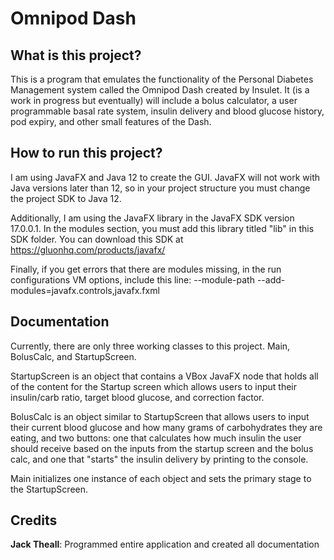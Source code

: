 # Omnipod Dash

## What is this project?

This is a program that emulates the functionality of the Personal Diabetes Management system called the Omnipod Dash created by Insulet. It (is a work in progress but eventually) will include a bolus calculator, a user programmable basal rate system, insulin delivery and blood glucose history, pod expiry, and other small features of the Dash.

## How to run this project?

I am using JavaFX and Java 12 to create the GUI. JavaFX will not work with Java versions later than 12, so in your project structure you must change the project SDK to Java 12. 

Additionally, I am using the JavaFX library in the JavaFX SDK version 17.0.0.1. In the modules section, you must add this library titled "lib" in this SDK folder. You can download this SDK at https://gluonhq.com/products/javafx/

Finally, if you get errors that there are modules missing, in the run configurations VM options, include this line: --module-path <lib folder destination> --add-modules=javafx.controls,javafx.fxml
  
## Documentation

Currently, there are only three working classes to this project. Main, BolusCalc, and StartupScreen.

StartupScreen is an object that contains a VBox JavaFX node that holds all of the content for the Startup screen which allows users to input their insulin/carb ratio, target blood glucose, and correction factor.
  
BolusCalc is an object similar to StartupScreen that allows users to input their current blood glucose and how many grams of carbohydrates they are eating, and two buttons: one that calculates how much insulin the user should receive based on the inputs from the startup screen and the bolus calc, and one that "starts" the insulin delivery by printing to the console.
  
Main initializes one instance of each object and sets the primary stage to the StartupScreen.
  
## Credits

**Jack Theall**: Programmed entire application and created all documentation

